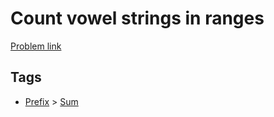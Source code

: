 # Count vowel strings in ranges

[Problem link](https://leetcode.com/problems/count-vowel-strings-in-ranges/)

## Tags

* [Prefix](/README.md#Prefix) > [Sum](/README.md#Prefix-Sum)
